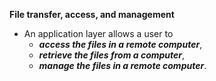 **File transfer, access, and management**

- An application layer allows a user to
	- ***access the files in a remote computer***,
	- ***retrieve the files from a computer***,
	- ***manage the files in a remote computer***.